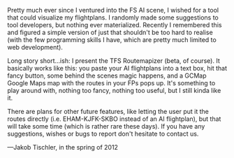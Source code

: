 Pretty much ever since I ventured into the FS AI scene, I wished for a tool that could visualize my flightplans. I randomly made some suggestions to tool developers, but nothing ever materialized. Recently I remembered this and figured a simple version of just that shouldn't be too hard to realise (with the few programming skills I have, which are pretty much limited to web development).

Long story short&hellip;ish: I present the TFS Routemapizer (beta, of course). It basically works like this: you paste your AI flightplans into a text box, hit that fancy button, some behind the scenes magic happens, and a GCMap Google Maps map with the routes in your FPs pops up. It's something to play around with, nothing too fancy, nothing too useful, but I still kinda like it.

There are plans for other future features, like letting the user put it the routes directly (i.e. EHAM-KJFK-SKBO instead of an AI flightplan), but that will take some time (which is rather rare these days). If you have any suggestions, wishes or bugs to report don't hesitate to contact us.

&mdash;Jakob Tischler, in the spring of 2012